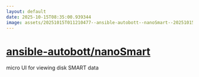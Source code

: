 ```yaml
---
layout: default
date: 2025-10-15T08:35:00.939344
image: assets/20251015T011210477--ansible-autobott--nanoSmart--20251015T011911072--cropped.png
---
```


# [ansible-autobott/nanoSmart](https://github.com/ansible-autobott/nanoSmart)

micro UI for viewing disk SMART data
